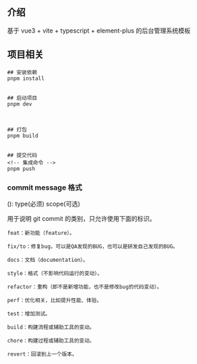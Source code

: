 
## 介绍

基于 vue3 + vite + typescript + element-plus 的后台管理系统模板

## 项目相关

```
## 安装依赖
pnpm install


## 启动项目
pnpm dev



## 打包
pnpm build


## 提交代码
<!-- 集成命令 -->
pnpm push

```

### commit message 格式

<type>(<scope>): <subject>
type(必须)
scope(可选)

用于说明 git commit 的类别，只允许使用下面的标识。

```
feat：新功能（feature）。

fix/to：修复bug，可以是QA发现的BUG，也可以是研发自己发现的BUG。

docs：文档（documentation）。

style：格式（不影响代码运行的变动）。

refactor：重构（即不是新增功能，也不是修改bug的代码变动）。

perf：优化相关，比如提升性能、体验。

test：增加测试。

build：构建流程或辅助工具的变动。  

chore：构建过程或辅助工具的变动。

revert：回滚到上一个版本。


```

